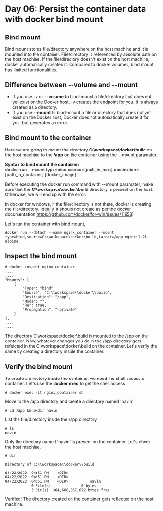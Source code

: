 # Day 06: Persist the container data with docker bind mount

## Bind mount

Bind mount stores file/directory anywhere on the host machine and it is mounted into the container. File/directory is referenced by absolute path on the host machine. If the file/directory doesn't exist on the host machine, docker automatically creates it. Compared to docker volumes, bind mount has limited functionalities. 

## Difference between --volume and --mount

- If you use **-v** or **--volume** to bind-mount a file/directory that does not yet exist on the Docker host, -v creates the endpoint for you. It is always created as a directory.
- If you use **--mount** to bind-mount a file or directory that does not yet exist on the Docker host, Docker does not automatically create it for you, but generates an error.

## Bind mount to the container

Here we are going to mount the directory **C:\workspace\docker\build** on the host machine to the **/app** on the container using the --mount paramater.

**Syntax to bind mount the container:**  
docker run --mount type=bind,source=[path_in_host],destination=[path_in_container] [docker_image]


Before executing the docker run command with --mount paramater, make sure that the **C:\workspace\docker\build** directory is present on the host. Otherwise, we will end up with the error. 

In docker for windows, if the file/directory is not there, docker is creating the file/directory. Ideally, it should not create as per the docker documentation(https://github.com/docker/for-win/issues/11958)

Let's run the container with bind mount,

    docker run --detach --name nginx_container --mount type=bind,source=C:\workspace\docker\build,target=/app nginx:1.21-alpine

## Inspect the bind mount

    # docker inspect nginx_container
    ....
    ....
    "Mounts": [
        {
            "Type": "bind",
            "Source": "C:\\workspace\\docker\\build",
            "Destination": "/app",
            "Mode": "",
            "RW": true,
            "Propagation": "rprivate"
        }
    ],
    ....
    ....

The directory C:\\workspace\\docker\\build is mounted to the /app on the container. Now, whatever changes you do in the /app directory gets refelcted in the C:\\workspace\\docker\\build on the container. Let's verfiy the same by creating a directory inside the container.

## Verify the bind mount

To create a directory inside the container, we need the shell access of container. Let's use the **docker exec** to get the shell access

    # docker exec -it nginx_container sh

Move to the /app directory and create a directpry named 'navin'

    # cd /app && mkdir navin

List the file/directory inside the /app directory

    # ls
    navin

Only the directory named 'navin' is present on the container. Let's check the host machine.

    # dir
    
    Directory of C:\\workspace\\docker\\build

    04/22/2022  04:51 PM    <DIR>          .
    04/22/2022  04:51 PM    <DIR>          ..
    04/22/2022  04:51 PM    <DIR>          navin
                0 File(s)              0 bytes
                3 Dir(s)  364,660,867,072 bytes free

Verified! The directory created on the container gets reflected on the host machine.
